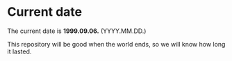 # Current date

The current date is **1999.09.06.** (YYYY.MM.DD.)

This repository will be good when the world ends, so we will know how long it lasted.